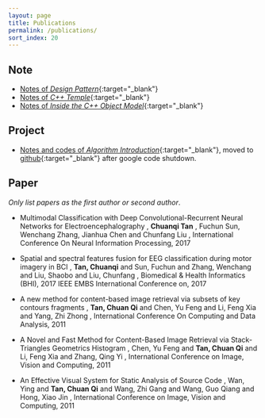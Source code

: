 ```yaml
---
layout: page
title: Publications
permalink: /publications/
sort_index: 20
---
```


Note
---------------

* [Notes of *Design Pattern*](http://download.csdn.net/download/hannosogno/3651050){:target="_blank"}
* [Notes of *C++ Temple*](/attachment/C++Templates_%E8%AF%BB%E4%B9%A6%E7%AC%94%E8%AE%B0.pdf){:target="_blank"}
* [Notes of *Inside the C++ Object Model*](/attachment/%E6%B7%B1%E5%BA%A6%E6%8E%A2%E7%B4%A2C++%E5%AF%B9%E8%B1%A1%E6%A8%A1%E5%9E%8B_%E8%AF%BB%E4%B9%A6%E7%AC%94%E8%AE%B0.pdf){:target="_blank"}

Project
----------------

* [Notes and codes of *Algorithm Introduction*](http://code.google.com/p/introduction-to-algorithms-notes/){:target="_blank"}, moved to [github](https://github.com/chuanqitan/introduction-to-algorithms-notes){:target="_blank"} after google code shutdown.

Paper
----------------

*Only list papers as the first author or second author*.

* Multimodal Classification with Deep Convolutional-Recurrent Neural Networks for Electroencephalography
, **Chuanqi Tan** , Fuchun Sun, Wenchang Zhang, Jianhua Chen and Chunfang Liu
, International Conference On Neural Information Processing, 2017

* Spatial and spectral features fusion for EEG classification during motor imagery in BCI
, **Tan, Chuanqi** and Sun, Fuchun and Zhang, Wenchang and Liu, Shaobo and Liu, Chunfang
, Biomedical & Health Informatics (BHI), 2017 IEEE EMBS International Conference on, 2017

* A new method for content-based image retrieval via subsets of key contours fragments
, **Tan, Chuan Qi** and Chen, Yu Feng and Li, Feng Xia and Yang, Zhi Zhong
, International Conference On Computing and Data Analysis, 2011

* A Novel and Fast Method for Content-Based Image Retrieval via Stack-Triangles Geometrics Histogram
, Chen, Yu Feng and **Tan, Chuan Qi** and Li, Feng Xia and Zhang, Qing Yi
, International Conference on Image, Vision and Computing, 2011

* An Effective Visual System for Static Analysis of Source Code
, Wan, Ying and **Tan, Chuan Qi** and Wang, Zhi Gang and Wang, Guo Qiang and Hong, Xiao Jin
, International Conference on Image, Vision and Computing, 2011

